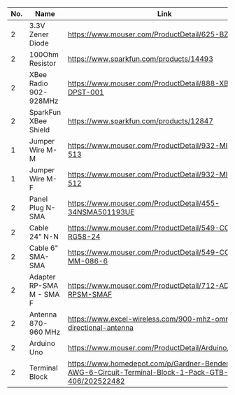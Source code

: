
No. | Name | Link
--- | --- | ---
2 | 3.3V Zener Diode | https://www.mouser.com/ProductDetail/625-BZX55C3V3
2 | 100Ohm Resistor | https://www.sparkfun.com/products/14493
2 | XBee Radio 902-928MHz | https://www.mouser.com/ProductDetail/888-XBP9B-DPST-001
2 | SparkFun XBee Shield | https://www.sparkfun.com/products/12847
1 | Jumper Wire M-M | https://www.mouser.com/ProductDetail/932-MIKROE-513
1 | Jumper Wire M-F | https://www.mouser.com/ProductDetail/932-MIKROE-512
2 | Panel Plug N-SMA | https://www.mouser.com/ProductDetail/455-34NSMA501193UE
2 | Cable 24" N-N | https://www.mouser.com/ProductDetail/549-CCN-MM-RG58-24
2 | Cable 6" SMA-SMA | https://www.mouser.com/ProductDetail/549-CCSMA-MM-086-6
2 | Adapter RP-SMA M - SMA F | https://www.mouser.com/ProductDetail/712-ADP-RPSM-SMAF
2 | Antenna 870-960 MHz | https://www.excel-wireless.com/900-mhz-omni-directional-antenna
2 | Arduino Uno | https://www.mouser.com/ProductDetail/Arduino/A000066
2 | Terminal Block | https://www.homedepot.com/p/Gardner-Bender-22-10-AWG-6-Circuit-Terminal-Block-1-Pack-GTB-406/202522482
